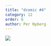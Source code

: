 ```yaml
---
title: "dcomic #4"
category: 12
order: 6
author: Per Nyberg
---
```


<img src="https://dbuggen.s3.amazonaws.com/comic-4.png" class="no-crop">
